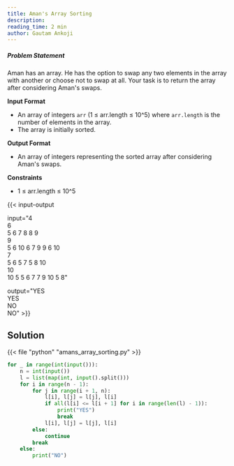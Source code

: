 ```yaml
---
title: Aman's Array Sorting
description:
reading_time: 2 min
author: Gautam Ankoji
---
```


##### Problem Statement

Aman has an array. He has the option to swap any two elements in the array with another or choose not to swap at all. Your task is to return the array after considering Aman's swaps.

**Input Format**

* An array of integers `arr` (1 ≤ arr.length ≤ 10^5) where `arr.length` is the number of elements in the array.
* The array is initially sorted.

**Output Format**

* An array of integers representing the sorted array after considering Aman's swaps.

**Constraints**

* 1 ≤ arr.length ≤ 10^5

{{< input-output

input="4</br>6</br>5 6 7 8 8 9</br>9</br>5 6 10 6 7 9 9 6 10</br>7</br>5 6 5 7 5 8 10</br>10</br>10 5 5 6 7 7 9 10 5 8"

output="YES</br>YES</br>NO</br>NO" >}}

## Solution

<!-- **Approach:** -->

{{< file "python" "amans_array_sorting.py" >}}

```py
for _ in range(int(input())):
    n = int(input())
    l = list(map(int, input().split()))
    for i in range(n - 1):
        for j in range(i + 1, n):
            l[i], l[j] = l[j], l[i]
            if all(l[i] <= l[i + 1] for i in range(len(l) - 1)):
                print("YES")
                break
            l[i], l[j] = l[j], l[i]
        else:
            continue
        break
    else:
        print("NO")
```
